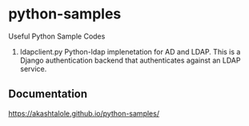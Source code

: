 # python-samples
Useful Python Sample Codes

1. ldapclient.py
Python-ldap implenetation for AD and LDAP. This is a Django authentication backend that authenticates against an LDAP service.

## Documentation

https://akashtalole.github.io/python-samples/

